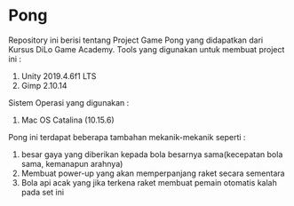 # Pong

Repository ini berisi tentang Project Game Pong yang didapatkan dari Kursus DiLo Game Academy.
Tools yang digunakan untuk membuat project ini :
1. Unity 2019.4.6f1 LTS
2. Gimp 2.10.14

Sistem Operasi yang digunakan :
1. Mac OS Catalina (10.15.6)

Pong ini terdapat beberapa tambahan mekanik-mekanik seperti :
1. besar gaya yang diberikan kepada bola besarnya sama(kecepatan bola sama, kemanapun arahnya)
2. Membuat power-up yang akan memperpanjang raket secara sementara
3. Bola api acak yang jika terkena raket membuat pemain otomatis kalah pada set ini
